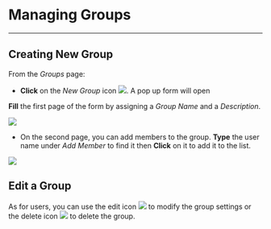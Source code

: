 # Managing Groups
*****************

Creating New Group
------------------

From the *Groups* page:

* **Click** on the *New Group* icon <img src="../img/managing-groups/new-group.jpg" class="ms-docbutton"  style="max-height:20px;"/>. A pop up form will open

**Fill** the first page of the form by assigning a *Group Name* and a *Description*.

<img src="../img/managing-groups/popup-group.jpg" class="ms-docimage"  style="max-width:500px;"/>

* On the second page, you can add members to the group. **Type** the user name under *Add Member* to find it then **Click** on it to add it to the list.

<img src="../img/managing-groups/add-user.jpg" class="ms-docimage"/>

Edit a Group
------------

As for users, you can use the edit icon <img src="../img/button/edit-icon.jpg" class="ms-docbutton"/> to modify the group settings or the delete icon <img src="../img/button/delete-icon.jpg" class="ms-docbutton"/> to delete the group.
